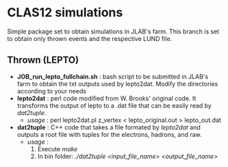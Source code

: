 # CLAS12 simulations
Simple package set to obtain simulations in JLAB's farm. This branch is set to obtain only thrown events and the respective LUND file.

## Thrown (LEPTO)
- **JOB_run_lepto_fullchain.sh** : bash script to be submitted in JLAB's farm to obtain the txt outputs used by lepto2dat. Modify the directories according to your needs
- **lepto2dat** : perl code modified from W. Brooks' original code. It transforms the output of lepto to a .dat file that can be easily read by *dat2tuple*.
    - *usage* : perl lepto2dat.pl z_vertex < lepto_original.out > lepto_out.dat
- **dat2tuple** : C++ code that takes a file formated by *lepto2dat* and outputs a root file with tuples for the electrons, hadrons, and raw.
    - *usage* :
       1. Execute *make*
       2. In bin folder: *./dat2tuple <input_file_name> <output_file_name>*

